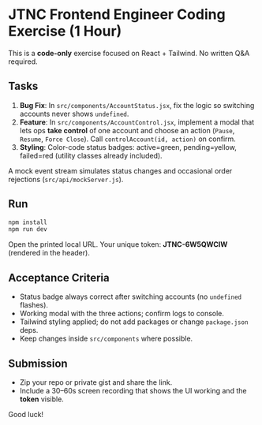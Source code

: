 # JTNC Frontend Engineer Coding Exercise (1 Hour)

This is a **code-only** exercise focused on React + Tailwind. No written Q&A required.

## Tasks
1) **Bug Fix**: In `src/components/AccountStatus.jsx`, fix the logic so switching accounts never shows `undefined`.  
2) **Feature**: In `src/components/AccountControl.jsx`, implement a modal that lets ops **take control** of one account and choose an action (`Pause`, `Resume`, `Force Close`). Call `controlAccount(id, action)` on confirm.  
3) **Styling**: Color-code status badges: active=green, pending=yellow, failed=red (utility classes already included).

A mock event stream simulates status changes and occasional order rejections (`src/api/mockServer.js`).

## Run
```bash
npm install
npm run dev
```
Open the printed local URL. Your unique token: **JTNC-6W5QWCIW** (rendered in the header).

## Acceptance Criteria
- Status badge always correct after switching accounts (no `undefined` flashes).
- Working modal with the three actions; confirm logs to console.
- Tailwind styling applied; do not add packages or change `package.json` deps.
- Keep changes inside `src/components` where possible.

## Submission
- Zip your repo or private gist and share the link.
- Include a 30–60s screen recording that shows the UI working and the **token** visible.

Good luck!
